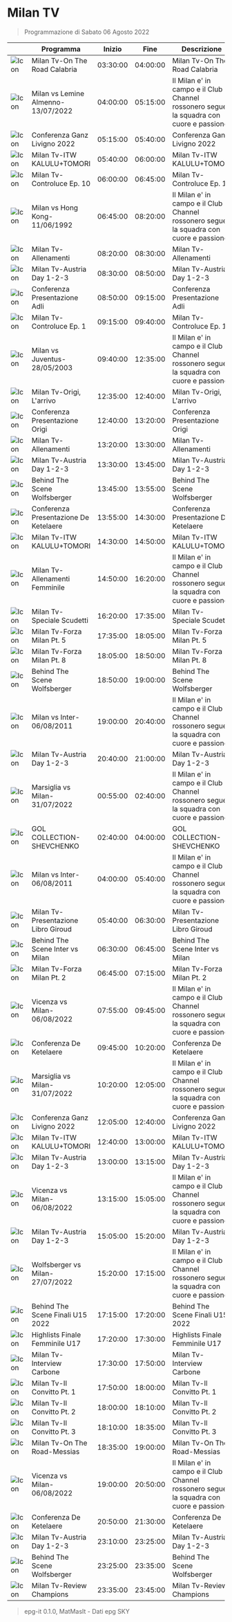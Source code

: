 # Milan TV
> Programmazione di Sabato 06 Agosto 2022

||Programma|Inizio|Fine|Descrizione|
|---|---|---|---|---|
|![Icon](https://guidatv.sky.it/uuid/SportCalcio_Cover_JgZRMKTlp.png)|Milan Tv-On The Road Calabria|03:30:00|04:00:00|Milan Tv-On The Road Calabria
|![Icon](https://guidatv.sky.it/uuid/SportCalcio_Cover_JgZRMKTlp.png)|Milan vs Lemine Almenno-13/07/2022|04:00:00|05:15:00|Il Milan e&#039; in campo e il Club Channel rossonero segue la squadra con cuore e passione.
|![Icon](https://guidatv.sky.it/uuid/SportCalcio_Cover_JgZRMKTlp.png)|Conferenza Ganz Livigno 2022|05:15:00|05:40:00|Conferenza Ganz Livigno 2022
|![Icon](https://guidatv.sky.it/uuid/SportCalcio_Cover_JgZRMKTlp.png)|Milan Tv-ITW KALULU+TOMORI|05:40:00|06:00:00|Milan Tv-ITW KALULU+TOMORI
|![Icon](https://guidatv.sky.it/uuid/SportCalcio_Cover_JgZRMKTlp.png)|Milan Tv-Controluce Ep. 10|06:00:00|06:45:00|Milan Tv-Controluce Ep. 10
|![Icon](https://guidatv.sky.it/uuid/SportCalcio_Cover_JgZRMKTlp.png)|Milan vs Hong Kong-11/06/1992|06:45:00|08:20:00|Il Milan e&#039; in campo e il Club Channel rossonero segue la squadra con cuore e passione.
|![Icon](https://guidatv.sky.it/uuid/SportCalcio_Cover_JgZRMKTlp.png)|Milan Tv-Allenamenti|08:20:00|08:30:00|Milan Tv-Allenamenti
|![Icon](https://guidatv.sky.it/uuid/SportCalcio_Cover_JgZRMKTlp.png)|Milan Tv-Austria Day 1-2-3|08:30:00|08:50:00|Milan Tv-Austria Day 1-2-3
|![Icon](https://guidatv.sky.it/uuid/SportCalcio_Cover_JgZRMKTlp.png)|Conferenza Presentazione Adli|08:50:00|09:15:00|Conferenza Presentazione Adli
|![Icon](https://guidatv.sky.it/uuid/SportCalcio_Cover_JgZRMKTlp.png)|Milan Tv-Controluce Ep. 1|09:15:00|09:40:00|Milan Tv-Controluce Ep. 1
|![Icon](https://guidatv.sky.it/uuid/SportCalcio_Cover_JgZRMKTlp.png)|Milan vs Juventus-28/05/2003|09:40:00|12:35:00|Il Milan e&#039; in campo e il Club Channel rossonero segue la squadra con cuore e passione.
|![Icon](https://guidatv.sky.it/uuid/SportCalcio_Cover_JgZRMKTlp.png)|Milan Tv-Origi, L&#039;arrivo|12:35:00|12:40:00|Milan Tv-Origi, L&#039;arrivo
|![Icon](https://guidatv.sky.it/uuid/SportCalcio_Cover_JgZRMKTlp.png)|Conferenza Presentazione Origi|12:40:00|13:20:00|Conferenza Presentazione Origi
|![Icon](https://guidatv.sky.it/uuid/SportCalcio_Cover_JgZRMKTlp.png)|Milan Tv-Allenamenti|13:20:00|13:30:00|Milan Tv-Allenamenti
|![Icon](https://guidatv.sky.it/uuid/SportCalcio_Cover_JgZRMKTlp.png)|Milan Tv-Austria Day 1-2-3|13:30:00|13:45:00|Milan Tv-Austria Day 1-2-3
|![Icon](https://guidatv.sky.it/uuid/SportCalcio_Cover_JgZRMKTlp.png)|Behind The Scene Wolfsberger|13:45:00|13:55:00|Behind The Scene Wolfsberger
|![Icon](https://guidatv.sky.it/uuid/SportCalcio_Cover_JgZRMKTlp.png)|Conferenza Presentazione De Ketelaere|13:55:00|14:30:00|Conferenza Presentazione De Ketelaere
|![Icon](https://guidatv.sky.it/uuid/SportCalcio_Cover_JgZRMKTlp.png)|Milan Tv-ITW KALULU+TOMORI|14:30:00|14:50:00|Milan Tv-ITW KALULU+TOMORI
|![Icon](https://guidatv.sky.it/uuid/SportCalcio_Cover_JgZRMKTlp.png)|Milan Tv-Allenamenti Femminile|14:50:00|16:20:00|Il Milan e&#039; in campo e il Club Channel rossonero segue la squadra con cuore e passione.
|![Icon](https://guidatv.sky.it/uuid/SportCalcio_Cover_JgZRMKTlp.png)|Milan Tv-Speciale Scudetti|16:20:00|17:35:00|Milan Tv-Speciale Scudetti
|![Icon](https://guidatv.sky.it/uuid/SportCalcio_Cover_JgZRMKTlp.png)|Milan Tv-Forza Milan Pt. 5|17:35:00|18:05:00|Milan Tv-Forza Milan Pt. 5
|![Icon](https://guidatv.sky.it/uuid/SportCalcio_Cover_JgZRMKTlp.png)|Milan Tv-Forza Milan Pt. 8|18:05:00|18:50:00|Milan Tv-Forza Milan Pt. 8
|![Icon](https://guidatv.sky.it/uuid/SportCalcio_Cover_JgZRMKTlp.png)|Behind The Scene Wolfsberger|18:50:00|19:00:00|Behind The Scene Wolfsberger
|![Icon](https://guidatv.sky.it/uuid/SportCalcio_Cover_JgZRMKTlp.png)|Milan vs Inter-06/08/2011|19:00:00|20:40:00|Il Milan e&#039; in campo e il Club Channel rossonero segue la squadra con cuore e passione.
|![Icon](https://guidatv.sky.it/uuid/SportCalcio_Cover_JgZRMKTlp.png)|Milan Tv-Austria Day 1-2-3|20:40:00|21:00:00|Milan Tv-Austria Day 1-2-3
|![Icon](https://guidatv.sky.it/uuid/SportCalcio_Cover_JgZRMKTlp.png)|Marsiglia vs Milan-31/07/2022|00:55:00|02:40:00|Il Milan e&#039; in campo e il Club Channel rossonero segue la squadra con cuore e passione.
|![Icon](https://guidatv.sky.it/uuid/SportCalcio_Cover_JgZRMKTlp.png)|GOL COLLECTION-SHEVCHENKO|02:40:00|04:00:00|GOL COLLECTION-SHEVCHENKO
|![Icon](https://guidatv.sky.it/uuid/SportCalcio_Cover_JgZRMKTlp.png)|Milan vs Inter-06/08/2011|04:00:00|05:40:00|Il Milan e&#039; in campo e il Club Channel rossonero segue la squadra con cuore e passione.
|![Icon](https://guidatv.sky.it/uuid/SportCalcio_Cover_JgZRMKTlp.png)|Milan Tv-Presentazione Libro Giroud|05:40:00|06:30:00|Milan Tv-Presentazione Libro Giroud
|![Icon](https://guidatv.sky.it/uuid/SportCalcio_Cover_JgZRMKTlp.png)|Behind The Scene Inter vs Milan|06:30:00|06:45:00|Behind The Scene Inter vs Milan
|![Icon](https://guidatv.sky.it/uuid/SportCalcio_Cover_JgZRMKTlp.png)|Milan Tv-Forza Milan Pt. 2|06:45:00|07:15:00|Milan Tv-Forza Milan Pt. 2
|![Icon](https://guidatv.sky.it/uuid/SportCalcio_Cover_JgZRMKTlp.png)|Vicenza vs Milan-06/08/2022|07:55:00|09:45:00|Il Milan e&#039; in campo e il Club Channel rossonero segue la squadra con cuore e passione.
|![Icon](https://guidatv.sky.it/uuid/SportCalcio_Cover_JgZRMKTlp.png)|Conferenza De Ketelaere|09:45:00|10:20:00|Conferenza De Ketelaere
|![Icon](https://guidatv.sky.it/uuid/SportCalcio_Cover_JgZRMKTlp.png)|Marsiglia vs Milan-31/07/2022|10:20:00|12:05:00|Il Milan e&#039; in campo e il Club Channel rossonero segue la squadra con cuore e passione.
|![Icon](https://guidatv.sky.it/uuid/SportCalcio_Cover_JgZRMKTlp.png)|Conferenza Ganz Livigno 2022|12:05:00|12:40:00|Conferenza Ganz Livigno 2022
|![Icon](https://guidatv.sky.it/uuid/SportCalcio_Cover_JgZRMKTlp.png)|Milan Tv-ITW KALULU+TOMORI|12:40:00|13:00:00|Milan Tv-ITW KALULU+TOMORI
|![Icon](https://guidatv.sky.it/uuid/SportCalcio_Cover_JgZRMKTlp.png)|Milan Tv-Austria Day 1-2-3|13:00:00|13:15:00|Milan Tv-Austria Day 1-2-3
|![Icon](https://guidatv.sky.it/uuid/SportCalcio_Cover_JgZRMKTlp.png)|Vicenza vs Milan-06/08/2022|13:15:00|15:05:00|Il Milan e&#039; in campo e il Club Channel rossonero segue la squadra con cuore e passione.
|![Icon](https://guidatv.sky.it/uuid/SportCalcio_Cover_JgZRMKTlp.png)|Milan Tv-Austria Day 1-2-3|15:05:00|15:20:00|Milan Tv-Austria Day 1-2-3
|![Icon](https://guidatv.sky.it/uuid/SportCalcio_Cover_JgZRMKTlp.png)|Wolfsberger vs Milan-27/07/2022|15:20:00|17:15:00|Il Milan e&#039; in campo e il Club Channel rossonero segue la squadra con cuore e passione.
|![Icon](https://guidatv.sky.it/uuid/SportCalcio_Cover_JgZRMKTlp.png)|Behind The Scene Finali U15 2022|17:15:00|17:20:00|Behind The Scene Finali U15 2022
|![Icon](https://guidatv.sky.it/uuid/SportCalcio_Cover_JgZRMKTlp.png)|Highlists Finale Femminile U17|17:20:00|17:30:00|Highlists Finale Femminile U17
|![Icon](https://guidatv.sky.it/uuid/SportCalcio_Cover_JgZRMKTlp.png)|Milan Tv-Interview Carbone|17:30:00|17:50:00|Milan Tv-Interview Carbone
|![Icon](https://guidatv.sky.it/uuid/SportCalcio_Cover_JgZRMKTlp.png)|Milan Tv-Il Convitto Pt. 1|17:50:00|18:00:00|Milan Tv-Il Convitto Pt. 1
|![Icon](https://guidatv.sky.it/uuid/SportCalcio_Cover_JgZRMKTlp.png)|Milan Tv-Il Convitto Pt. 2|18:00:00|18:10:00|Milan Tv-Il Convitto Pt. 2
|![Icon](https://guidatv.sky.it/uuid/SportCalcio_Cover_JgZRMKTlp.png)|Milan Tv-Il Convitto Pt. 3|18:10:00|18:35:00|Milan Tv-Il Convitto Pt. 3
|![Icon](https://guidatv.sky.it/uuid/SportCalcio_Cover_JgZRMKTlp.png)|Milan Tv-On The Road-Messias|18:35:00|19:00:00|Milan Tv-On The Road-Messias
|![Icon](https://guidatv.sky.it/uuid/SportCalcio_Cover_JgZRMKTlp.png)|Vicenza vs Milan-06/08/2022|19:00:00|20:50:00|Il Milan e&#039; in campo e il Club Channel rossonero segue la squadra con cuore e passione.
|![Icon](https://guidatv.sky.it/uuid/SportCalcio_Cover_JgZRMKTlp.png)|Conferenza De Ketelaere|20:50:00|21:30:00|Conferenza De Ketelaere
|![Icon](https://guidatv.sky.it/uuid/SportCalcio_Cover_JgZRMKTlp.png)|Milan Tv-Austria Day 1-2-3|23:10:00|23:25:00|Milan Tv-Austria Day 1-2-3
|![Icon](https://guidatv.sky.it/uuid/SportCalcio_Cover_JgZRMKTlp.png)|Behind The Scene Wolfsberger|23:25:00|23:35:00|Behind The Scene Wolfsberger
|![Icon](https://guidatv.sky.it/uuid/SportCalcio_Cover_JgZRMKTlp.png)|Milan Tv-Review Champions|23:35:00|23:45:00|Milan Tv-Review Champions



 > epg-it 0.1.0, MatMasIt - Dati epg SKY